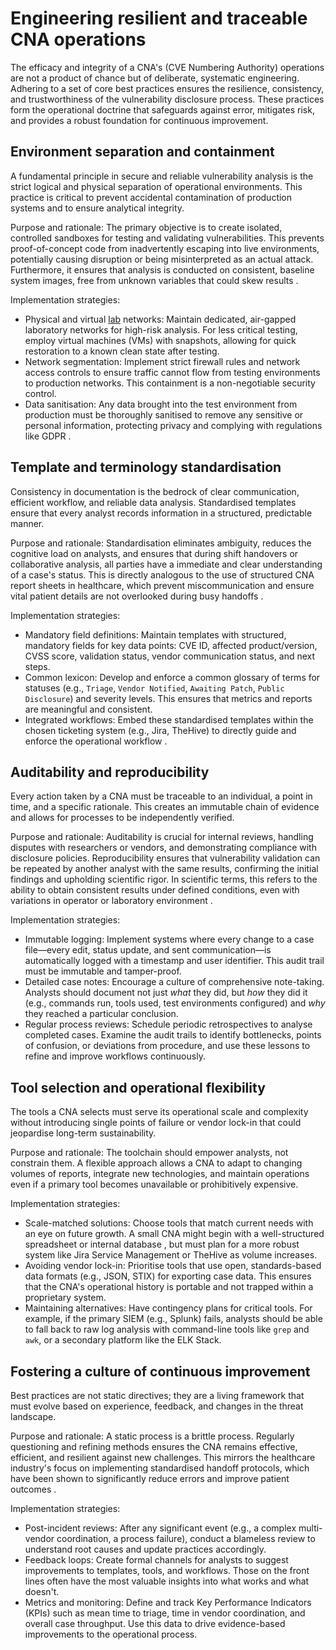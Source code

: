 # Engineering resilient and traceable CNA operations

The efficacy and integrity of a CNA's (CVE Numbering Authority) operations are not a product of chance but of deliberate, systematic 
engineering. Adhering to a set of core best practices ensures the resilience, consistency, and trustworthiness of the vulnerability 
disclosure process. These practices form the operational doctrine that safeguards against error, mitigates risk, and provides a robust 
foundation for continuous improvement.

## Environment separation and containment

A fundamental principle in secure and reliable vulnerability analysis is the strict logical and physical separation of operational environments. This practice is critical to prevent accidental contamination of production systems and to ensure analytical integrity.

Purpose and rationale: The primary objective is to create isolated, controlled sandboxes for testing and validating vulnerabilities. This prevents proof-of-concept code from inadvertently escaping into live environments, potentially causing disruption or being misinterpreted as an actual attack. Furthermore, it ensures that analysis is conducted on consistent, baseline system images, free from unknown variables that could skew results .

Implementation strategies:

*   Physical and virtual [lab](../smart-energy-devices/lab.md) networks: Maintain dedicated, air-gapped laboratory networks for high-risk analysis. For less critical testing, employ virtual machines (VMs) with snapshots, allowing for quick restoration to a known clean state after testing.
*   Network segmentation: Implement strict firewall rules and network access controls to ensure traffic cannot flow from testing environments to production networks. This containment is a non-negotiable security control.
*   Data sanitisation: Any data brought into the test environment from production must be thoroughly sanitised to remove any sensitive or personal information, protecting privacy and complying with regulations like GDPR .

## Template and terminology standardisation

Consistency in documentation is the bedrock of clear communication, efficient workflow, and reliable data analysis. Standardised templates ensure that every analyst records information in a structured, predictable manner.

Purpose and rationale: Standardisation eliminates ambiguity, reduces the cognitive load on analysts, and ensures that during shift handovers or collaborative analysis, all parties have a immediate and clear understanding of a case's status. This is directly analogous to the use of structured CNA report sheets in healthcare, which prevent miscommunication and ensure vital patient details are not overlooked during busy handoffs .

Implementation strategies:

*   Mandatory field definitions: Maintain templates with structured, mandatory fields for key data points: CVE ID, affected product/version, CVSS score, validation status, vendor communication status, and next steps.
*   Common lexicon: Develop and enforce a common glossary of terms for statuses (e.g., `Triage`, `Vendor Notified`, `Awaiting Patch`, `Public Disclosure`) and severity levels. This ensures that metrics and reports are meaningful and consistent.
*   Integrated workflows: Embed these standardised templates within the chosen ticketing system (e.g., Jira, TheHive) to directly guide and enforce the operational workflow .

## Auditability and reproducibility

Every action taken by a CNA must be traceable to an individual, a point in time, and a specific rationale. This creates an immutable chain of evidence and allows for processes to be independently verified.

Purpose and rationale: Auditability is crucial for internal reviews, handling disputes with researchers or vendors, and demonstrating compliance with disclosure policies. Reproducibility ensures that vulnerability validation can be repeated by another analyst with the same results, confirming the initial findings and upholding scientific rigor. In scientific terms, this refers to the ability to obtain consistent results under defined conditions, even with variations in operator or laboratory environment .

Implementation strategies:

*   Immutable logging: Implement systems where every change to a case file—every edit, status update, and sent communication—is automatically logged with a timestamp and user identifier. This audit trail must be immutable and tamper-proof.
*   Detailed case notes: Encourage a culture of comprehensive note-taking. Analysts should document not just *what* they did, but *how* they did it (e.g., commands run, tools used, test environments configured) and *why* they reached a particular conclusion.
*   Regular process reviews: Schedule periodic retrospectives to analyse completed cases. Examine the audit trails to identify bottlenecks, points of confusion, or deviations from procedure, and use these lessons to refine and improve workflows continuously.

## Tool selection and operational flexibility

The tools a CNA selects must serve its operational scale and complexity without introducing single points of failure or vendor lock-in that could jeopardise long-term sustainability.

Purpose and rationale: The toolchain should empower analysts, not constrain them. A flexible approach allows a CNA to adapt to changing volumes of reports, integrate new technologies, and maintain operations even if a primary tool becomes unavailable or prohibitively expensive.

Implementation strategies:

*   Scale-matched solutions: Choose tools that match current needs with an eye on future growth. A small CNA might begin with a well-structured spreadsheet or internal database , but must plan for a more robust system like Jira Service Management or TheHive as volume increases.
*   Avoiding vendor lock-in: Prioritise tools that use open, standards-based data formats (e.g., JSON, STIX) for exporting case data. This ensures that the CNA's operational history is portable and not trapped within a proprietary system.
*   Maintaining alternatives: Have contingency plans for critical tools. For example, if the primary SIEM (e.g., Splunk) fails, analysts should be able to fall back to raw log analysis with command-line tools like `grep` and `awk`, or a secondary platform like the ELK Stack.

## Fostering a culture of continuous improvement

Best practices are not static directives; they are a living framework that must evolve based on experience, feedback, and changes in the threat landscape.

Purpose and rationale: A static process is a brittle process. Regularly questioning and refining methods ensures the CNA remains effective, efficient, and resilient against new challenges. This mirrors the healthcare industry's focus on implementing standardised handoff protocols, which have been shown to significantly reduce errors and improve patient outcomes .

Implementation strategies:

*   Post-incident reviews: After any significant event (e.g., a complex multi-vendor coordination, a process failure), conduct a blameless review to understand root causes and update practices accordingly.
*   Feedback loops: Create formal channels for analysts to suggest improvements to templates, tools, and workflows. Those on the front lines often have the most valuable insights into what works and what doesn't.
*   Metrics and monitoring: Define and track Key Performance Indicators (KPIs) such as mean time to triage, time in vendor coordination, and overall case throughput. Use this data to drive evidence-based improvements to the operational process.
